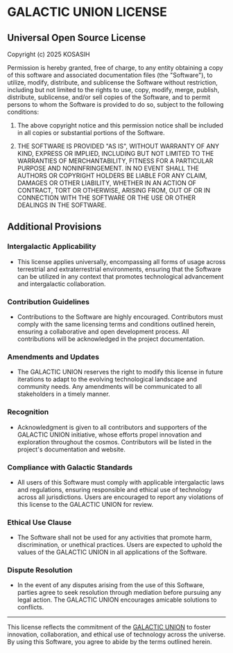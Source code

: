 # GALACTIC UNION LICENSE

## Universal Open Source License

Copyright (c) 2025 KOSASIH

Permission is hereby granted, free of charge, to any entity obtaining a copy of this software and associated documentation files (the "Software"), to utilize, modify, distribute, and sublicense the Software without restriction, including but not limited to the rights to use, copy, modify, merge, publish, distribute, sublicense, and/or sell copies of the Software, and to permit persons to whom the Software is provided to do so, subject to the following conditions:

1. The above copyright notice and this permission notice shall be included in all copies or substantial portions of the Software.

2. THE SOFTWARE IS PROVIDED "AS IS", WITHOUT WARRANTY OF ANY KIND, EXPRESS OR IMPLIED, INCLUDING BUT NOT LIMITED TO THE WARRANTIES OF MERCHANTABILITY, FITNESS FOR A PARTICULAR PURPOSE AND NONINFRINGEMENT. IN NO EVENT SHALL THE AUTHORS OR COPYRIGHT HOLDERS BE LIABLE FOR ANY CLAIM, DAMAGES OR OTHER LIABILITY, WHETHER IN AN ACTION OF CONTRACT, TORT OR OTHERWISE, ARISING FROM, OUT OF OR IN CONNECTION WITH THE SOFTWARE OR THE USE OR OTHER DEALINGS IN THE SOFTWARE.

## Additional Provisions

### Intergalactic Applicability

- This license applies universally, encompassing all forms of usage across terrestrial and extraterrestrial environments, ensuring that the Software can be utilized in any context that promotes technological advancement and intergalactic collaboration.

### Contribution Guidelines

- Contributions to the Software are highly encouraged. Contributors must comply with the same licensing terms and conditions outlined herein, ensuring a collaborative and open development process. All contributions will be acknowledged in the project documentation.

### Amendments and Updates

- The GALACTIC UNION reserves the right to modify this license in future iterations to adapt to the evolving technological landscape and community needs. Any amendments will be communicated to all stakeholders in a timely manner.

### Recognition

- Acknowledgment is given to all contributors and supporters of the GALACTIC UNION initiative, whose efforts propel innovation and exploration throughout the cosmos. Contributors will be listed in the project's documentation and website.

### Compliance with Galactic Standards

- All users of this Software must comply with applicable intergalactic laws and regulations, ensuring responsible and ethical use of technology across all jurisdictions. Users are encouraged to report any violations of this license to the GALACTIC UNION for review.

### Ethical Use Clause

- The Software shall not be used for any activities that promote harm, discrimination, or unethical practices. Users are expected to uphold the values of the GALACTIC UNION in all applications of the Software.

### Dispute Resolution

- In the event of any disputes arising from the use of this Software, parties agree to seek resolution through mediation before pursuing any legal action. The GALACTIC UNION encourages amicable solutions to conflicts.

---

This license reflects the commitment of the [GALACTIC UNION](https://github.com/GALACTIC-UNION) to foster innovation, collaboration, and ethical use of technology across the universe. By using this Software, you agree to abide by the terms outlined herein.
